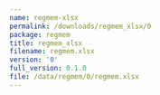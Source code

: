 ```yaml
---
name: regmem-xlsx
permalink: /downloads/regmem_xlsx/0
package: regmem
title: regmem_xlsx
filename: regmem.xlsx
version: '0'
full_version: 0.1.0
file: /data/regmem/0/regmem.xlsx
---
```


